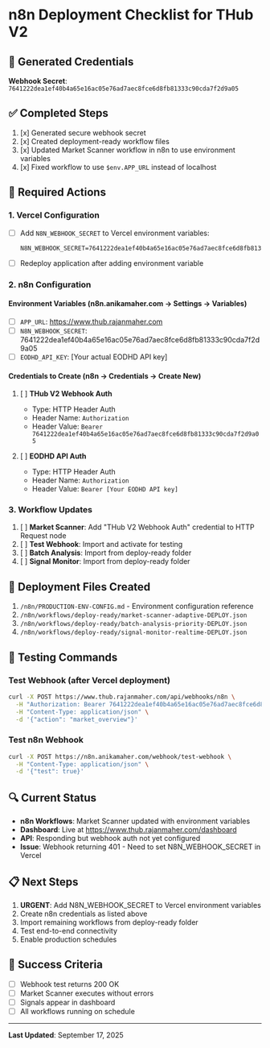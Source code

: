 # n8n Deployment Checklist for THub V2

## 🔑 Generated Credentials
**Webhook Secret**: `7641222dea1ef40b4a65e16ac05e76ad7aec8fce6d8fb81333c90cda7f2d9a05`

## ✅ Completed Steps

1. [x] Generated secure webhook secret
2. [x] Created deployment-ready workflow files
3. [x] Updated Market Scanner workflow in n8n to use environment variables
4. [x] Fixed workflow to use `$env.APP_URL` instead of localhost

## 🚧 Required Actions

### 1. Vercel Configuration
- [ ] Add `N8N_WEBHOOK_SECRET` to Vercel environment variables:
  ```
  N8N_WEBHOOK_SECRET=7641222dea1ef40b4a65e16ac05e76ad7aec8fce6d8fb81333c90cda7f2d9a05
  ```
- [ ] Redeploy application after adding environment variable

### 2. n8n Configuration

#### Environment Variables (n8n.anikamaher.com → Settings → Variables)
- [ ] `APP_URL`: https://www.thub.rajanmaher.com
- [ ] `N8N_WEBHOOK_SECRET`: 7641222dea1ef40b4a65e16ac05e76ad7aec8fce6d8fb81333c90cda7f2d9a05
- [ ] `EODHD_API_KEY`: [Your actual EODHD API key]

#### Credentials to Create (n8n → Credentials → Create New)

1. [ ] **THub V2 Webhook Auth**
   - Type: HTTP Header Auth
   - Header Name: `Authorization`
   - Header Value: `Bearer 7641222dea1ef40b4a65e16ac05e76ad7aec8fce6d8fb81333c90cda7f2d9a05`

2. [ ] **EODHD API Auth**
   - Type: HTTP Header Auth
   - Header Name: `Authorization`
   - Header Value: `Bearer [Your EODHD API key]`

### 3. Workflow Updates

1. [ ] **Market Scanner**: Add "THub V2 Webhook Auth" credential to HTTP Request node
2. [ ] **Test Webhook**: Import and activate for testing
3. [ ] **Batch Analysis**: Import from deploy-ready folder
4. [ ] **Signal Monitor**: Import from deploy-ready folder

## 📁 Deployment Files Created

1. `/n8n/PRODUCTION-ENV-CONFIG.md` - Environment configuration reference
2. `/n8n/workflows/deploy-ready/market-scanner-adaptive-DEPLOY.json`
3. `/n8n/workflows/deploy-ready/batch-analysis-priority-DEPLOY.json`
4. `/n8n/workflows/deploy-ready/signal-monitor-realtime-DEPLOY.json`

## 🧪 Testing Commands

### Test Webhook (after Vercel deployment)
```bash
curl -X POST https://www.thub.rajanmaher.com/api/webhooks/n8n \
  -H "Authorization: Bearer 7641222dea1ef40b4a65e16ac05e76ad7aec8fce6d8fb81333c90cda7f2d9a05" \
  -H "Content-Type: application/json" \
  -d '{"action": "market_overview"}'
```

### Test n8n Webhook
```bash
curl -X POST https://n8n.anikamaher.com/webhook/test-webhook \
  -H "Content-Type: application/json" \
  -d '{"test": true}'
```

## 🔍 Current Status

- **n8n Workflows**: Market Scanner updated with environment variables
- **Dashboard**: Live at https://www.thub.rajanmaher.com/dashboard
- **API**: Responding but webhook auth not yet configured
- **Issue**: Webhook returning 401 - Need to set N8N_WEBHOOK_SECRET in Vercel

## 📋 Next Steps

1. **URGENT**: Add N8N_WEBHOOK_SECRET to Vercel environment variables
2. Create n8n credentials as listed above
3. Import remaining workflows from deploy-ready folder
4. Test end-to-end connectivity
5. Enable production schedules

## 🎯 Success Criteria

- [ ] Webhook test returns 200 OK
- [ ] Market Scanner executes without errors
- [ ] Signals appear in dashboard
- [ ] All workflows running on schedule

---

**Last Updated**: September 17, 2025